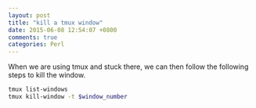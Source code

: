 ```yaml
---
layout: post
title: "kill a tmux window"
date: 2015-06-08 12:54:07 +0800
comments: true
categories: Perl
---
```

When we are using tmux and stuck there, we can then follow the following steps to kill the window.

```bash
tmux list-windows
tmux kill-window -t $window_number
```

